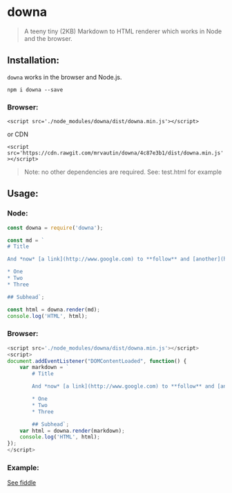 # downa

> A teeny tiny (2KB) Markdown to HTML renderer which works in Node and the browser.

## Installation:

`downa` works in the browser and Node.js.

`npm i downa --save`

### Browser:

`<script src='./node_modules/downa/dist/downa.min.js'></script>`

or CDN

`<script src='https://cdn.rawgit.com/mrvautin/downa/4c87e3b1/dist/downa.min.js'></script>`

> Note: no other dependencies are required. See: test.html for example

## Usage:

### Node:

``` javascript
const downa = require('downa');

const md = `
# Title

And *now* [a link](http://www.google.com) to **follow** and [another](http://yahoo.com/).

* One
* Two
* Three

## Subhead`;

const html = downa.render(md);
console.log('HTML', html);
```

### Browser:

``` javascript
<script src='./node_modules/downa/dist/downa.min.js'></script>
<script>
document.addEventListener("DOMContentLoaded", function() {
    var markdown = `
        # Title

        And *now* [a link](http://www.google.com) to **follow** and [another](http://yahoo.com/).

        * One
        * Two
        * Three

        ## Subhead`;
    var html = downa.render(markdown);
    console.log('HTML', html);
});
</script>
```

### Example:

[See fiddle](https://jsfiddle.net/go80bv0g/4/)